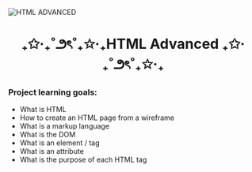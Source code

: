 ![HTML ADVANCED](https://github.com/user-attachments/assets/9ee40f43-d5c7-47a3-bd67-e95b1998bd6e)
<h1 align="center"> ₊✩‧₊˚౨ৎ˚₊✩‧₊HTML Advanced ₊✩‧₊˚౨ৎ˚₊✩‧₊ </h1>
<h3 align="left"> Project learning goals:</h3>
<ul>
  <li>What is HTML</li>
  <li>How to create an HTML page from a wireframe</li>
  <li>What is a markup language</li>
  <li>What is the DOM</li>
  <li>What is an element / tag</li>
  <li>What is an attribute</li>
  <li>What is the purpose of each HTML tag</li>
</ul>
